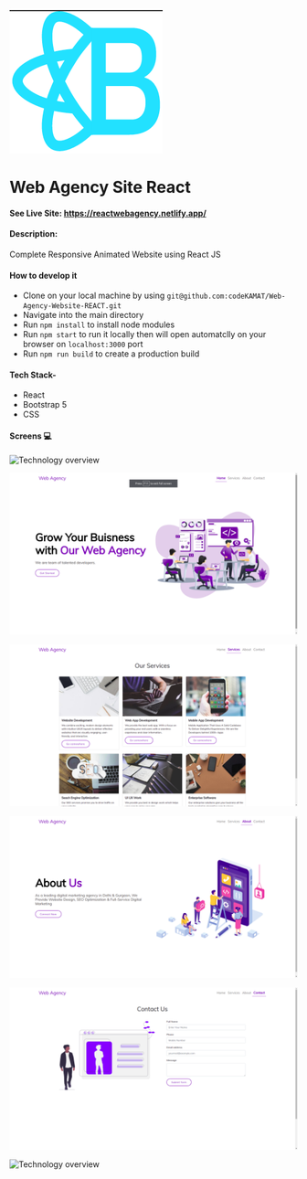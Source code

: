 ![Logo](public/favicon.png)

# Web Agency Site React

#### See Live Site: <https://reactwebagency.netlify.app/>

#### Description:

Complete Responsive Animated Website using React JS

#### How to develop it

- Clone on your local machine by using `git@github.com:codeKAMAT/Web-Agency-Website-REACT.git`
- Navigate into the main directory
- Run `npm install` to install node modules
- Run `npm start` to run it locally then will open automatclly on your browser on `localhost:3000` port
- Run `npm run build` to create a production build

#### Tech Stack-

- React
- Bootstrap 5
- CSS

#### Screens :computer:

![Technology overview](ScreenShot/Shot0.png)

![Technology overview](ScreenShot/Shot1.png)

![Technology overview](ScreenShot/Shot2.png)

![Technology overview](ScreenShot/Shot3.png)

![Technology overview](ScreenShot/Shot4.png)

![Technology overview](ScreenShot/Shot5.png)
